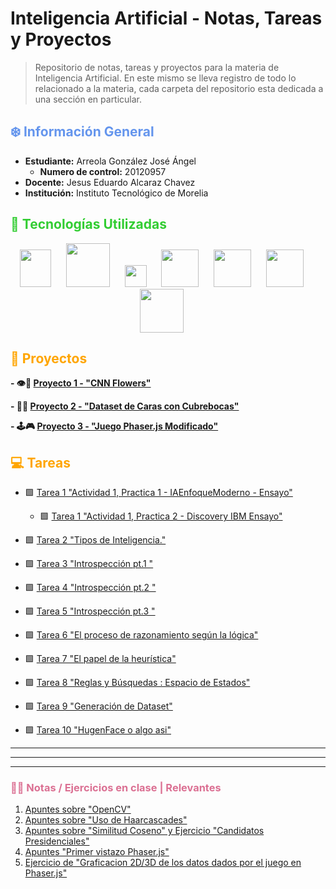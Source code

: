 # Inteligencia Artificial - Notas, Tareas y Proyectos
> Repositorio de notas, tareas y proyectos para la materia de Inteligencia Artificial. En este mismo se lleva registro de todo lo relacionado a la materia, cada carpeta del repositorio esta dedicada a una sección en particular.

## <span style="color:Cornflowerblue">❄️ Información General</span>

- **Estudiante:** Arreola González José Ángel
    - **Numero de control:** 20120957
- **Docente:** Jesus Eduardo Alcaraz Chavez
- **Institución:** Instituto Tecnológico de Morelia

## <span style="color:Limegreen">🥪 Tecnologías Utilizadas</span> 
<p align="center">
<img src="https://upload.wikimedia.org/wikipedia/commons/thumb/2/2d/Tensorflow_logo.svg/1915px-Tensorflow_logo.svg.png" width="50" height="60" style="margin-right: 20"/>
<img src="https://icon.icepanel.io/Technology/svg/scikit-learn.svg" width="" height="70" style="margin-right: 20"/>
<img src="https://seeklogo.com/images/M/matplotlib-logo-AEB3DC9BB4-seeklogo.com.png" width="" height="35" style="margin-right: 20"/>
<img src="https://github.com/opencv/opencv/wiki/logo/OpenCV_logo_no_text.png" width="" height="60" style="margin-right: 20"/>
<img src="https://pandas.pydata.org/static/img/pandas_white.svg" width="" height="60" style="margin-right: 20"/>
<img src="https://numpy.org/images/logo.svg" width="" height="60" style="margin-right: 20"/>
<img src="https://upload.wikimedia.org/wikipedia/commons/e/e7/Phaser_Logo.png" width="" height="70" style="margin-right: 20"/>
</p>

## <span style="color:orange">🤖 Proyectos</span> 

**- 👁️🌼 [Proyecto 1 - "CNN Flowers"](link-al-proyecto-1)**

**- 🔎😷 [Proyecto 2 - "Dataset de Caras con Cubrebocas"](link-al-proyecto-2)**

**- 🕹️🎮 [Proyecto 3 - "Juego Phaser.js Modificado"](link-al-proyecto-3)**

## <span style="color:orange">💻 Tareas</span> 

- 🟩 [Tarea 1 "Actividad 1, Practica 1 - IAEnfoqueModerno - Ensayo"](Tareas/Ensayos/1.1_LibroIAEnfoqueModerno_Ensayo.md)
    - 🟩 [Tarea 1 "Actividad 1, Practica 2 - Discovery IBM Ensayo"](Tareas/Ensayos/1.2_DiscoveryIBM_Ensayo.md)

- 🟩 [Tarea 2 "Tipos de Inteligencia."](Tareas/Ensayos/2._TeoríaInteligenciasMultiples_Ensayo.md)

- 🟩 [Tarea 3 "Introspección pt.1 "](Tareas/Ensayos/Tarea3_Ajedrez.md)

- 🟩 [Tarea 4 "Introspección pt.2 "](Tareas/Tarea_4_Islas.ipynb)

- 🟩 [Tarea 5 "Introspección pt.3 "](Tareas/Tarea5_IslasRojas.ipynb)

- 🟩 [Tarea 6 "El proceso de razonamiento según la lógica"](Tareas/Tarea_6_Josephus.ipynb)

- 🟩 [Tarea 7 "El papel de la heurística"](Tareas/Tarea_7_Heuristica.ipynb)

- 🟩 [Tarea 8 "Reglas y Búsquedas : Espacio de Estados"](Ejercicios%20en%20Clase/Tarea_8_ReglasyBusquedas.md)

- 🟩 [Tarea 9 "Generación de Dataset"](Tareas/Tarea_9_DatasetRostros.ipynb)

- 🟩 [Tarea 10 "HugenFace o algo asi"](Tareas/Tarea_9_DatasetRostros.ipynb)

---
---
---
### <span style="color:Palevioletred">✍🏽 Notas / Ejercicios en clase | Relevantes</span> 

1. [Apuntes sobre "OpenCV"](Apuntes%20de%20Clase/AI_Exercise_OpenCV.ipynb)
1. [Apuntes sobre "Uso de Haarcascades"](Apuntes%20de%20Clase/AI_Haar_Cascade.ipynb)
1. [Apuntes sobre "Similitud Coseno" y Ejercicio "Candidatos Presidenciales"](Apuntes%20de%20Clase/Similitud%20Coseno.ipynb)
1. [Apuntes "Primer vistazo Phaser.js"](Apuntes%20de%20Clase/phaser/phaser/demo1.js)
1. [Ejercicio de "Graficacion 2D/3D de los datos dados por el juego en Phaser.js"](Ejercicios%20en%20Clase/GraficacionPhaser/)

